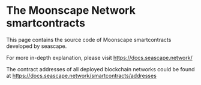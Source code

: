 # The Moonscape Network smartcontracts
This page contains the source code of Moonscape smartcontracts developed by seascape.

For more in-depth explanation, please visit https://docs.seascape.network/

The contract addresses of all deployed blockchain networks could be found at https://docs.seascape.network/smartcontracts/addresses
